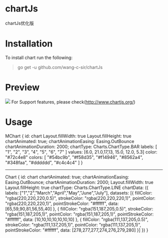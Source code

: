 # chartJs
chartJs优化版

# Installation
To install chart run the following:
> go get -u github.com/wang-c-sir/chartJs
# Preview
![](https://github.com/wang-c-sir/chartJs/blob/master/preview/chart.png)
For Support features, please check(http://www.chartjs.org/)
# Usage
MChart {
    id: chart
    Layout.fillWidth: true
    Layout.fillHeight: true
    chartAnimated: true;
    chartAnimationEasing: Easing.OutBounce
    chartAnimationDuration: 2000;
    chartType: Charts.ChartType.BAR
    labels: [ "1", "2", "3", "4", "5", "6", "7" ]
    values: [6.0, 21.0,17,13, 15.0, 12.0, 5.3]
    color: "#72c4e8"
    colors: [ "#54bc9b",
               "#f58d35",
               "#f14946",
               "#8562a4",
               "#348faa",
               "#dddddd",
               "#c4c4c4"
             ]
}

**********************************************************
Chart {
    id: chart
    chartAnimated: true;
    chartAnimationEasing: Easing.OutBounce;
    chartAnimationDuration: 2000;
    Layout.fillWidth: true
    Layout.fillHeight: true
    chartType: Charts.ChartType.LINE
    chartData: ({
        labels: ["1","2","March","April","May","June","July"],
        datasets: [{
                 fillColor: "rgba(220,220,220,0.5)",
               strokeColor: "rgba(220,220,220,1)",
                pointColor: "rgba(220,220,220,1)",
          pointStrokeColor: "#ffffff",
                      data: [65,59,90,81,56,55,40]
      }, {
                 fillColor: "rgba(151,187,205,0.5)",
               strokeColor: "rgba(151,187,205,1)",
                pointColor: "rgba(151,187,205,1)",
          pointStrokeColor: "#ffffff",
                      data: [10,10,10,10,10,10,10]
      }, {
              fillColor: "rgba(111,137,205,0.5)",
            strokeColor: "rgba(111,137,205,1)",
             pointColor: "rgba(111,137,205,1)",
       pointStrokeColor: "#ffffff",
                   data: [278,277,277,274,276,279,280]
      }]
    })
}

